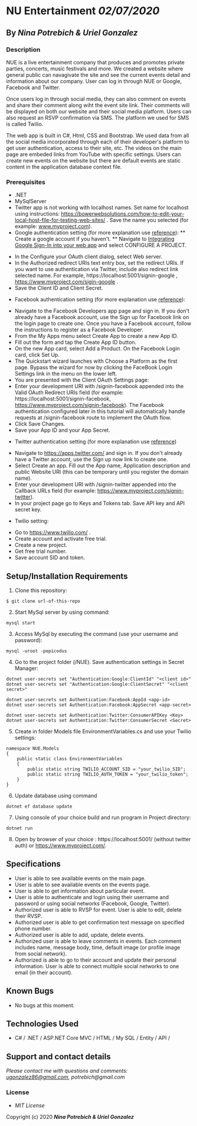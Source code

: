 # NU Entertainment _02/07/2020_

## By _**Nina Potrebich & Uriel Gonzalez**_

### Description

NUE is a live entertainment company that produces and promotes private parties, concerts, music festivals and more. We created a website where general public can navagivate the site and see the current events detail and information about our company. User can log in through NUE or Google, Facebook and Twitter.

Once users log in through social media, they can also comment on events and share their comment along wiht the event site link. Their comments will be displayed on both our website and their social media platform. Users can also request an RSVP confirmation via SMS. The platform we used for SMS is called Twilio.

The web app is built in C#, Html, CSS and Bootstrap. We used data from all the social media incorporated through each of their developer's platform to get user authentication, access to their site, etc. The videos on the main page are embeded links from YouTube with specific settings. Users can create new events on the website but there are default events are static content in the application database context file.

### Prerequisites

* .NET
* MySqlServer
* Twitter app is not working with localhost names. Set name for localhost using instructions: https://bowerwebsolutions.com/how-to-edit-your-local-host-file-for-testing-web-sites/ . Save the name you selected (for example: www.myproject.com).
* Google authentication setting (for more explanation use [reference](https://docs.microsoft.com/en-us/aspnet/core/security/authentication/social/google-logins?view=aspnetcore-3.1)):
** Create a google account if you haven't.
** Navigate to [Integrating Google Sign-In into your web app](https://developers.google.com/identity/sign-in/web/devconsole-project) and select CONFIGURE A PROJECT.
- In the Configure your OAuth client dialog, select Web server.
- In the Authorized redirect URIs text entry box, set the redirect URIs. If you want to use authentication via Twitter, include also redirect link selected name. For example, https://localhost:5001/signin-google , https://www.myproject.com/sigin-google .
- Save the Client ID and Client Secret.
* Facebook authentication setting (for more explanation use [reference](https://docs.microsoft.com/en-us/aspnet/core/security/authentication/social/facebook-logins?view=aspnetcore-3.1)):
- Navigate to the Facebook Developers app page and sign in. If you don't already have a Facebook account, use the Sign up for Facebook link on the login page to create one. Once you have a Facebook account, follow the instructions to register as a Facebook Developer.
- From the My Apps menu select Create App to create a new App ID.
- Fill out the form and tap the Create App ID button.
- On the new App card, select Add a Product. On the Facebook Login card, click Set Up.
- The Quickstart wizard launches with Choose a Platform as the first page. Bypass the wizard for now by clicking the FaceBook Login Settings link in the menu on the lower left.
- You are presented with the Client OAuth Settings page:
- Enter your development URI with /signin-facebook appended into the Valid OAuth Redirect URIs field (for example: https://localhost:5001/signin-facebook, https://www.myproject.com/signin-facebook). The Facebook authentication configured later in this tutorial will automatically handle requests at /signin-facebook route to implement the OAuth flow.
- Click Save Changes.
- Save your App ID and your App Secret.
* Twitter authentication setting (for more explanation use [reference](https://docs.microsoft.com/en-us/aspnet/core/security/authentication/social/twitter-logins?view=aspnetcore-3.1))
- Navigate to https://apps.twitter.com/ and sign in. If you don't already have a Twitter account, use the Sign up now link to create one.
- Select Create an app. Fill out the App name, Application description and public Website URI (this can be temporary until you register the domain name).
- Enter your development URI with /signin-twitter appended into the Callback URLs field (for example: https://www.myproject.com/signin-twitter). 
- In your project page go to Keys and Tokens tab. Save API key and API secret key.
* Twilio setting:
- Go to https://www.twilio.com/ . 
- Create account and activate free trial.
- Create a new project.
- Get free trial number. 
- Save account SID and token.

## Setup/Installation Requirements

1. Clone this repository:
```
$ git clone url-of-this-repo
```
2. Start MySql server by using command:
```
mysql start
```
3. Access MySql by executing the command (use your username and password):
```
mysql -uroot -pepicodus
```
4. Go to the project folder (/NUE). Save authentication settings in Secret Manager:
```
dotnet user-secrets set "Authentication:Google:ClientId" "<client id>"
dotnet user-secrets set "Authentication:Google:ClientSecret" "<client secret>"

dotnet user-secrets set Authentication:Facebook:AppId <app-id>
dotnet user-secrets set Authentication:Facebook:AppSecret <app-secret>

dotnet user-secrets set Authentication:Twitter:ConsumerAPIKey <Key>
dotnet user-secrets set Authentication:Twitter:ConsumerSecret <Secret>
```
5. Create in folder Models file EnvironmentVariables.cs and use your Twilio settings:
```
namespace NUE.Models
{
    public static class EnvironmentVariables
    {
        public static string TWILIO_ACCOUNT_SID = "your_twilio_SID";
        public static string TWILIO_AUTH_TOKEN = "your_twilio_token";
    }
}
```
6. Update database using command
```
dotnet ef database update
```
7. Using console of your choice build and run program in Project directory:
```
dotnet run
```
8. Open by browser of your choice :  https://localhost:5001/ (without twitter auth)  or https://www.myproject.com/.

## Specifications

* User is able to see available events on the main page.
* User is able to see available events on the events page.
* User is able to get information about particular event.
* User is able to authenticate and login using their username and password or using social networks (Facebook, Google, Twitter).
* Authorized user is able to RVSP for event. User is able to edit, delete their RVSP.
* Authorized user is able to get confirmation text message on specified phone number.
* Authorized user is able to add, update, delete events.
* Authorized user is able to leave comments in events. Each comment includes name, message body, time, default image (or profile image from social network).
* Authorized is able to go to their account and update their personal information. User is able to connect multiple social networks to one email (in their account).

## Known Bugs

* No bugs at this moment.

## Technologies Used

* C# / .NET / ASP.NET Core MVC / HTML / My SQL / Entity / API / 

## Support and contact details

_Please contact me with questions and comments: ugonzalez86@gmail.com, potrebich@gmail.com_

### License

* *MIT License*

Copyright (c) 2020 **_Nina Potrebich & Uriel Gonzalez_**
